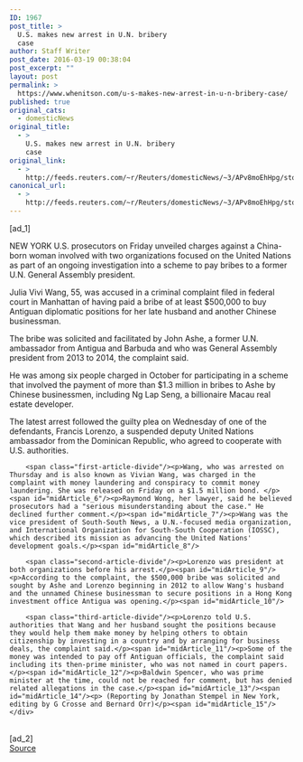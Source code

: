 ```yaml
---
ID: 1967
post_title: >
  U.S. makes new arrest in U.N. bribery
  case
author: Staff Writer
post_date: 2016-03-19 00:38:04
post_excerpt: ""
layout: post
permalink: >
  https://www.whenitson.com/u-s-makes-new-arrest-in-u-n-bribery-case/
published: true
original_cats:
  - domesticNews
original_title:
  - >
    U.S. makes new arrest in U.N. bribery
    case
original_link:
  - >
    http://feeds.reuters.com/~r/Reuters/domesticNews/~3/APv8moEhHpg/story01.htm
canonical_url:
  - >
    http://feeds.reuters.com/~r/Reuters/domesticNews/~3/APv8moEhHpg/story01.htm
---
```

 [ad_1]
<br><div id="articleText">
<span id="midArticle_start"/>

<span id="midArticle_0"/><span class="focusParagraph" readability="4"><p><span class="articleLocation">NEW YORK</span> U.S. prosecutors on Friday unveiled charges against a China-born woman involved with two organizations focused on the United Nations as part of an ongoing investigation into a scheme to pay bribes to a former U.N. General Assembly president.</p></span><span id="midArticle_1"/><p>Julia Vivi Wang, 55, was accused in a criminal complaint filed in federal court in Manhattan of having paid a bribe of at least $500,000 to buy Antiguan diplomatic positions for her late husband and another Chinese businessman.</p><span id="midArticle_2"/><p>The bribe was solicited and facilitated by John Ashe, a former U.N. ambassador from Antigua and Barbuda and who was General Assembly president from 2013 to 2014, the complaint said.</p><span id="midArticle_3"/><p>He was among six people charged in October for participating in a scheme that involved the payment of more than $1.3 million in bribes to Ashe by Chinese businessmen, including Ng Lap Seng, a billionaire Macau real estate developer.</p><span id="midArticle_4"/><p>The latest arrest followed the guilty plea on Wednesday of one of the defendants, Francis Lorenzo, a suspended deputy United Nations ambassador from the Dominican Republic, who agreed to cooperate with U.S. authorities.</p><span id="midArticle_5"/>
        
        <span class="first-article-divide"/><p>Wang, who was arrested on Thursday and is also known as Vivian Wang, was charged in the complaint with money laundering and conspiracy to commit money laundering. She was released on Friday on a $1.5 million bond. </p><span id="midArticle_6"/><p>Raymond Wong, her lawyer, said he believed prosecutors had a "serious misunderstanding about the case." He declined further comment.</p><span id="midArticle_7"/><p>Wang was the vice president of South-South News, a U.N.-focused media organization, and International Organization for South-South Cooperation (IOSSC), which described its mission as advancing the United Nations' development goals.</p><span id="midArticle_8"/>
        
        <span class="second-article-divide"/><p>Lorenzo was president at both organizations before his arrest.</p><span id="midArticle_9"/><p>According to the complaint, the $500,000 bribe was solicited and sought by Ashe and Lorenzo beginning in 2012 to allow Wang's husband and the unnamed Chinese businessman to secure positions in a Hong Kong investment office Antigua was opening.</p><span id="midArticle_10"/>
        
        <span class="third-article-divide"/><p>Lorenzo told U.S. authorities that Wang and her husband sought the positions because they would help them make money by helping others to obtain citizenship by investing in a country and by arranging for business deals, the complaint said.</p><span id="midArticle_11"/><p>Some of the money was intended to pay off Antiguan officials, the complaint said including its then-prime minister, who was not named in court papers.</p><span id="midArticle_12"/><p>Baldwin Spencer, who was prime minister at the time, could not be reached for comment, but has denied related allegations in the case.</p><span id="midArticle_13"/><span id="midArticle_14"/><p> (Reporting by Jonathan Stempel in New York, editing by G Crosse and Bernard Orr)</p><span id="midArticle_15"/></div>
<br>[ad_2]
<br><a href="http://feeds.reuters.com/~r/Reuters/domesticNews/~3/APv8moEhHpg/story01.htm">Source </a>